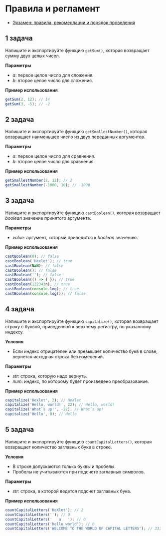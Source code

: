 # Правила и регламент

- [Экзамен: правила, рекомендации и порядок проведения](https://hexly.notion.site/d9289c18871c44508bc7c7f05a51d94f)

## 1 задача

Напишите и экспортируйте функцию `getSum()`, которая возвращает сумму двух целых чисел.

**Параметры**

- *a*: первое целое число для сложения.
- *b*: второе целое число для сложения.

**Пример использования**

```javascript
getSum(2, 12); // 14
getSum(3, -5); // -2
```

## 2 задача

Напишите и экспортируйте функцию `getSmallestNumber()`, которая возвращает наименьшее число из двух переданных аргументов.

**Параметры**

- *a*: первое целое число для сравнения.
- *b*: второе целое число для сравнения.

**Пример использования**

```javascript
getSmallestNumber(2, 12); // 2
getSmallestNumber(-1000, 10); // -1000
```

## 3 задача

Напишите и экспортируйте функцию `castBoolean()`, которая возвращает *boolean* значение принятого аргумента.

**Параметры**

- *value*: аргумент, который приводится к *boolean* значению.

**Пример использования**

```javascript
castBoolean(0); // false
castBoolean('Hexlet'); // true
castBoolean(NaN); // false
castBoolean(); // false
castBoolean(''); // false
castBoolean(() => { }); // true
castBoolean(122343n); // true
castBoolean(console.log); // true
castBoolean(console.log()); // false
```

## 4 задача

Напишите и экспортируйте функцию `capitalize()`, которая возвращает строку с буквой, приведенной к верхнему регистру, по указанному индексу.

**Условия** 

- Если индекс отрицателен или превышает количество букв в слове, вернется исходная строка без изменений.

**Параметры**

- *str*: строка, которую надо вернуть.
- *num*: индекс, по которому будет произведено преобразование.

**Пример использования**

```javascript
capitalize('Hexlet', 2); // HeXlet
capitalize('Hello, world!', 22); // Hello, world!
capitalize('What`s up!', -22); // What`s up!
capitalize('Hello', 0); // Hello
```

## 5 задача

Напишите и экспортируйте функцию `countCapitalLetters()`, которая возвращает количество заглавных букв в строке.

**Условия**

- В строке допускаются только буквы и пробелы. 
- Пробелы не учитываются при подсчете заглавных символов.

**Параметры**

- *str*: строка, в которой ведется подсчет заглавных букв.

**Пример использования**

```javascript
countCapitalLetters('HeXlet'); // 2
countCapitalLetters(''); // 0
countCapitalLetters('   a   '); // 0
countCapitalLetters('hello world'); // 0
countCapitalLetters('WELCOME TO THE WORLD OF CAPITAL LETTERS'); // 33;
```
